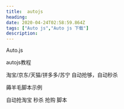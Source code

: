 ```yaml
---
title:  autojs
heading:
date: 2020-04-24T02:58:59.864Z
tags: ["Auto js","Auto js 下载"]
description: 
---
```


Auto.js

autojs教程

淘宝/京东/天猫/拼多多/苏宁 自动抢够，自动秒杀

薅羊毛脚本示例

自动抢淘宝
秒杀
抢购
脚本





